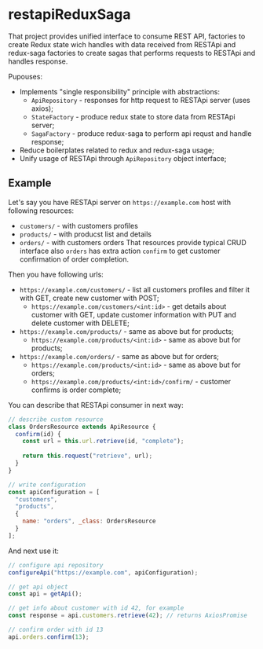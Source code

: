 # restapiReduxSaga

That project provides unified interface to consume REST API,
 factories to create Redux state wich handles with data received from RESTApi
 and redux-saga factories to create sagas that performs requests to RESTApi and
 handles response.

Pupouses:
- Implements "single responsibility" principle with abstractions:
  - `ApiRepository` - responses for http request to RESTApi server (uses axios);
  - `StateFactory` - produce redux state to store data from RESTApi server;
  - `SagaFactory` -  produce redux-saga to perform api requst and handle response;
- Reduce boilerplates related to redux and redux-saga usage;
- Unify usage of RESTApi through `ApiRepository` object interface;

## Example
Let's say you have RESTApi server on `https://example.com` host with following resources:
- `customers/` - with customers profiles
- `products/` - with producst list and details
- `orders/` - with customers orders
That resources provide typical CRUD interface also `orders` has extra action 
`confirm` to get customer confirmation of order completion.

Then you have following urls:
- `https://example.com/customers/` - list all customers profiles and filter it 
with GET, create new customer with POST;
    - `https://example.com/customers/<int:id>` - get details about customer
with GET, update customer information with PUT and delete customer with DELETE;
- `https://example.com/products/` - same as above but for products; 
    - `https://example.com/products/<int:id>` - same as above but for products;
- `https://example.com/orders/` - same as above but for orders;
    - `https://example.com/products/<int:id>` - same as above but for orders;
    - `https://example.com/products/<int:id>/confirm/` - customer confirms is
order complete; 
 
You can describe that RESTApi consumer in next way:
```js
// describe custom resource
class OrdersResource extends ApiResource {
  confirm(id) {
    const url = this.url.retrieve(id, "complete");
    
    return this.request("retrieve", url);
  }
}

// write configuration
const apiConfiguration = [
  "customers", 
  "products",
  {
    name: "orders", _class: OrdersResource
  }
];

```

And next use it:
```js
// configure api repository
configureApi("https://example.com", apiConfiguration);

// get api object
const api = getApi();

// get info about customer with id 42, for example
const response = api.customers.retrieve(42); // returns AxiosPromise

// confirm order with id 13
api.orders.confirm(13); 
```
 